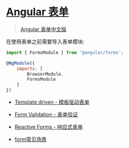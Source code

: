 # [Angular 表单](https://angular.io/guide/user-input)

> [Angular 表单中文版](https://angular.cn/guide/forms)  


在使用表单之前需要导入表单模块:  

```js
import { FormsModule } from '@angular/forms';

@NgModule({
    imports: [
        BrowserModule,
        FormsModule
    ]
})
```


- [Template driven - 模板驱动表单](官方教程/Template_driven.md)
- [Form Validation - 表单验证](官方教程/form_validation.md)
- [Reactive Forms - 响应式表单](官方教程/reactive_forms.md)

- [form常见场景](./form常见场景/README.md)